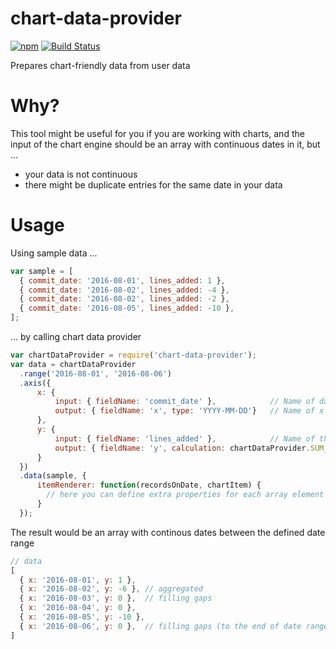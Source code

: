 # chart-data-provider
[![npm](https://img.shields.io/npm/v/chart-data-provider.svg?style=flat)](https://npmjs.com/package/chart-data-provider)
[![Build Status](https://travis-ci.org/akos-sereg/chart-data-provider.png)](https://travis-ci.org/akos-sereg/chart-data-provider) 

Prepares chart-friendly data from user data

# Why?

This tool might be useful for you if you are working with charts, and the input of the chart engine should be an array with continuous dates in it, but ...
- your data is not continuous
- there might be duplicate entries for the same date in your data

# Usage

Using sample data ...

```javascript
var sample = [
  { commit_date: '2016-08-01', lines_added: 1 },
  { commit_date: '2016-08-02', lines_added: -4 }, 
  { commit_date: '2016-08-02', lines_added: -2 },
  { commit_date: '2016-08-05', lines_added: -10 },
];
```

... by calling chart data provider

```javascript
var chartDataProvider = require('chart-data-provider');
var data = chartDataProvider
  .range('2016-08-01', '2016-08-06')
  .axis({ 
      x: { 
          input: { fieldName: 'commit_date' },            // Name of date field in user data
          output: { fieldName: 'x', type: 'YYYY-MM-DD'}   // Name of x axis in result, and the format
      }, 
      y: { 
          input: { fieldName: 'lines_added' },            // Name of the property we want to aggregate
          output: { fieldName: 'y', calculation: chartDataProvider.SUM_ON_CURRENT_DATE } // The way we aggregate
      } 
  })
  .data(sample, { 
      itemRenderer: function(recordsOnDate, chartItem) { 
      	// here you can define extra properties for each array element before getting the result
  	  }
  });

```

The result would be an array with continous dates between the defined date range

```javascript
// data
[
  { x: '2016-08-01', y: 1 },
  { x: '2016-08-02', y: -6 }, // aggregated
  { x: '2016-08-03', y: 0 },  // filling gaps
  { x: '2016-08-04', y: 0 },
  { x: '2016-08-05', y: -10 },
  { x: '2016-08-06', y: 0 },  // filling gaps (to the end of date range)
]

```